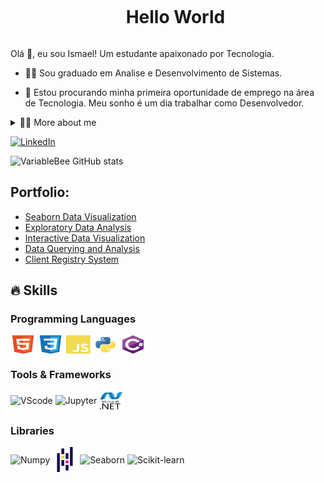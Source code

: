 <!--título-->
<div id="user-content-toc">
  <ul align="center">
    <summary><h1 style="display: inline-block">Hello World</h1></summary>
</div>

<!-- Presentation -->
<p>
  Olá 👋, eu sou Ismael! Um estudante apaixonado por Tecnologia.

  - 👨‍💻 Sou graduado em Analise e Desenvolvimento de Sistemas.

  - 🔭  Estou procurando minha primeira oportunidade de emprego na área de Tecnologia. Meu sonho é um dia trabalhar como Desenvolvedor.
</p>

<!-- Dropdown -->
<details>
  <summary>👨‍💻 More about me</summary>

  - 💬 Tenho 20 anos, atualmente moro no Brasil. Sou uma pessoa Atencioso, Amigável, Comunicável, Confiável e Dedicado.

  - ⚡ Sempre coloco em prática o que aprendo e transmito também meu conhecimento aos que necessitam de experiência. Boa comunicação com clientes e pessoas. busco sempre aprimorar meus conhecimentos para novas possibilidades no mercado de Trabalho. Gosto de trabalhar principalmente em grupos onde todos se ajudam, assim tornando o tempo mais produtivo a cada um com coisas relacionadas a Trabalho.
</details>

<!-- Links -->
[![LinkedIn](https://img.shields.io/badge/LinkedIn-0077B5?style=for-the-badge&logo=linkedin&logoColor=white)](https://www.linkedin.com/in/ismael-piva-a3a4a1264/)

<!-- GithubStats -->
![VariableBee GitHub stats](https://github-readme-stats.vercel.app/api?username=dev-ismael&show_icons=true&theme=gotham)


<!-- Portfolio -->
## Portfolio:
- [Seaborn Data Visualization](https://github.com/VariableBee/seaborn-data-visualization)
- [Exploratory Data Analysis](https://github.com/VariableBee/EDA_Loggi)
- [Interactive Data Visualization](https://github.com/VariableBee/COVID_19_DASHBOARD)
- [Data Querying and Analysis](https://github.com/VariableBee/AWS_Athena_Queries)
- [Client Registry System](https://github.com/VariableBee/Cartorio)



## 🔥 Skills
<!-- Skills: Programming Languages -->
  <div style="flex-basis: 48%;">
    <h3>Programming Languages</h3>
    <img align="center" alt="HTML" height="30" width="40" src="https://raw.githubusercontent.com/devicons/devicon/master/icons/html5/html5-original.svg">
    <img align="center" alt="CSS" height="30" width="40" src="https://raw.githubusercontent.com/devicons/devicon/master/icons/css3/css3-original.svg">
    <img align="center" alt="Js" height="30" width="40" src="https://raw.githubusercontent.com/devicons/devicon/master/icons/javascript/javascript-plain.svg">
    <img align="center" alt="Py" height="30" width="40" src="https://raw.githubusercontent.com/devicons/devicon/master/icons/python/python-original.svg">
    <img align="center" alt="CShrp" height="30" width="40" src="https://raw.githubusercontent.com/devicons/devicon/master/icons/csharp/csharp-original.svg">
    
  </div>
  
  <!-- Skills: Tools & Frameworks -->
  <div style="flex-basis: 48%;">
    <h3>Tools & Frameworks</h3>
    <img align="center" alt="VScode" height="30" width="40" src="https://cdn.jsdelivr.net/gh/devicons/devicon/icons/vscode/vscode-original.svg">
    <img align="center" alt="Jupyter" height="30" width="40" src="https://cdn.jsdelivr.net/gh/devicons/devicon/icons/jupyter/jupyter-original.svg">
    <img align="center" alt="dot" height="30" width="40" src="https://raw.githubusercontent.com/devicons/devicon/master/icons/dot-net/dot-net-original-wordmark.svg">

  </div>
  
  <!-- Skills: Libraries -->
  <div style="flex-basis: 48%;">
    <h3>Libraries</h3>
    <img align="center" alt="Numpy" height="30" width="40" src="https://cdn.jsdelivr.net/gh/devicons/devicon/icons/numpy/numpy-original.svg">
    <img align="center" alt="Pandas" src="https://raw.githubusercontent.com/devicons/devicon/2ae2a900d2f041da66e950e4d48052658d850630/icons/pandas/pandas-original.svg" alt="pandas" width="40" height="40"/>
    <img align="center" alt="Seaborn" src="https://seaborn.pydata.org/_images/logo-mark-lightbg.svg" alt="seaborn" width="40" height="40"/>
    <img align="center" alt="Scikit-learn" src="https://upload.wikimedia.org/wikipedia/commons/0/05/Scikit_learn_logo_small.svg" alt="scikit_learn" width="40" height="40"/>
  </div>
